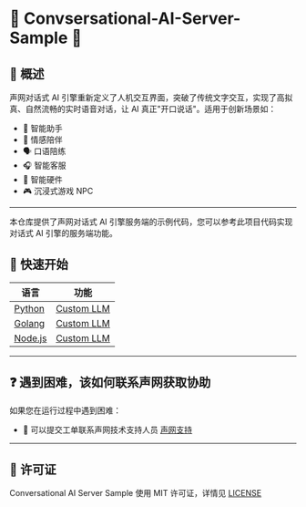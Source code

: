 # 🌟 Convsersational-AI-Server-Sample 🌟

## 🔮 概述

声网对话式 AI 引擎重新定义了人机交互界面，突破了传统文字交互，实现了高拟真、自然流畅的实时语音对话，让 AI 真正"开口说话"。适用于创新场景如：

- 🤖 智能助手
- 💞 情感陪伴
- 🗣️ 口语陪练
- 🎧 智能客服
- 📱 智能硬件
- 🎮 沉浸式游戏 NPC

---
本仓库提供了声网对话式 AI 引擎服务端的示例代码，您可以参考此项目代码实现对话式 AI 引擎的服务端功能。

## 🚀 快速开始

| 语言                 | 功能                                |
| ------------------- | ---------------------------------- |
| [Python](./python/) | [Custom LLM](./python/custom_llm/) |
| [Golang](./golang/) | [Custom LLM](./golang/custom_llm/) |
| [Node.js](./node/)  | [Custom LLM](./node/custom_llm/)   |
---

## ❓ 遇到困难，该如何联系声网获取协助

如果您在运行过程中遇到困难：

- 💬 可以提交工单联系声网技术支持人员 [声网支持](https://ticket.shengwang.cn/)

---

## 📜 许可证

Conversational AI Server Sample 使用 MIT 许可证，详情见 [LICENSE](/LICENSE)

